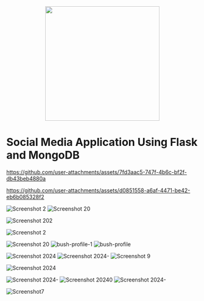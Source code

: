<div style="text-align: center;">
    <img src="https://github.com/user-attachments/assets/661a2f22-a24d-4764-9410-9057709e51d0" width="300" height="300" />
</div>


# Social Media Application Using Flask and MongoDB



https://github.com/user-attachments/assets/7fd3aac5-747f-4b6c-bf2f-db43beb4880a



https://github.com/user-attachments/assets/d0851558-a6af-4471-be42-eb6b085328f2

![Screenshot 2](https://github.com/user-attachments/assets/b3dbdc92-aa21-498f-ae8a-7f8750d12dbf)
![Screenshot 20](https://github.com/user-attachments/assets/70d3ce38-7461-40c6-b1b7-ba89d8cdfb87)

![Screenshot 202](https://github.com/user-attachments/assets/7d309652-902b-4ebb-8179-aa2b64708c89)

![Screenshot 2](https://github.com/user-attachments/assets/154abde5-9cd7-4a07-85e4-ee3c790bef80)

![Screenshot 20](https://github.com/user-attachments/assets/29475ad3-6e3b-4470-94db-86ceb06c12b9)
![bush-profile-1](https://github.com/user-attachments/assets/635b5a9a-761b-40df-998c-db82578d5f1e)
![bush-profile](https://github.com/user-attachments/assets/5073a087-d486-42c2-8ba1-7942afe98335)



![Screenshot 2024](https://github.com/user-attachments/assets/ef93e226-b3a4-4649-ae6b-9725ded689d5)
![Screenshot 2024-](https://github.com/user-attachments/assets/f050544b-3d43-406a-bb6f-8bc0b64d28b8)
![Screenshot 9](https://github.com/user-attachments/assets/b397b6d9-0f07-4908-9fe9-679e1717514d)



![Screenshot 2024](https://github.com/user-attachments/assets/c25078e6-8dfc-4063-be59-630a1a20b0af)


![Screenshot 2024-](https://github.com/user-attachments/assets/b67c7fce-9524-4072-8049-ea569822cffb)
![Screenshot 20240](https://github.com/user-attachments/assets/d328f9ae-68ef-4967-b7d2-68ec0f78386a)
![Screenshot 2024-](https://github.com/user-attachments/assets/0a17823a-508f-4cfa-b85c-659ef7516758)




![Screenshot7](https://github.com/user-attachments/assets/91006079-d6df-44c3-8ad1-da84d6914f8b)
